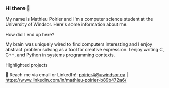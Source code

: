 ### Hi there 👋

My name is Mathieu Poirier and I'm a computer science student at the University of Windsor. Here's some information about me.

How did I end up here?

My brain was uniquely wired to find computers interesting and I enjoy abstract problem solving as a tool for creative expression. I enjoy writing C, C++, and Python in systems programming contexts. 

Highlighted projects



💬 Reach me via email or LinkedIn!: poirier4@uwindsor.ca | https://www.linkedin.com/in/mathieu-poirier-b89b472a6/

<!--
**Mathieu-Poirier/Mathieu-Poirier** is a ✨ _special_ ✨ repository because its `README.md` (this file) appears on your GitHub profile.

Here are some ideas to get you started:

- 🔭 I’m currently working on ...
- 🌱 I’m currently learning ...
- 👯 I’m looking to collaborate on ...
- 🤔 I’m looking for help with ...
- 💬 Ask me about ...
- 📫 How to reach me: ...
- 😄 Pronouns: ...
- ⚡ Fun fact: ...
-->
